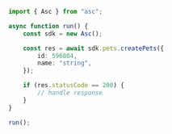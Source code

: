 <!-- Start SDK Example Usage [usage] -->
```typescript
import { Asc } from "asc";

async function run() {
    const sdk = new Asc();

    const res = await sdk.pets.createPets({
        id: 596804,
        name: "string",
    });

    if (res.statusCode == 200) {
        // handle response
    }
}

run();

```
<!-- End SDK Example Usage [usage] -->